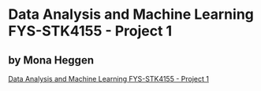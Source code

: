 # Data Analysis and Machine Learning FYS-STK4155 - Project 1
## by Mona Heggen

[Data Analysis and Machine Learning FYS-STK4155 - Project 1](https://github.com/CompPhysics/MachineLearning/blob/master/doc/Projects/2018/Project1/pdf/Project1.pdf)